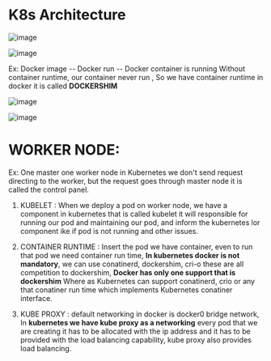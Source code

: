 # K8s Architecture

![image](https://github.com/pavankumar0077/Devops-tools/assets/40380941/90b29d62-6707-4a1d-bd20-def330b56634)

![image](https://github.com/pavankumar0077/Devops-tools/assets/40380941/ab4383e7-e451-4a8b-9e0c-74f79c3378b5)

Ex: Docker image -- Docker run -- Docker container is running 
Without container runtime, our container never run , So we have container runtime in docker it is called
**DOCKERSHIM**

![image](https://github.com/pavankumar0077/Devops-tools/assets/40380941/5a7f3d73-ae85-4a10-a4bb-e8877435013e)

![image](https://github.com/pavankumar0077/Devops-tools/assets/40380941/04d2064b-3bdd-4afa-95fd-4189a42808d2)

# WORKER NODE:

Ex: One master one worker node in Kubernetes we don't send request directing to the worker, but the request 
goes through master node it is called the control panel.
1) KUBELET : When we deploy a pod on worker node, we have a component in kubernetes that is called kubelet it will responsible for running our pod and maintaining our pod, and inform the kubernetes lor component ike if pod is not running and other issues.
   
2) CONTAINER RUNTIME : Insert the pod we have container, even to run that pod we need container run time, **In kubernetes docker is not mandatory**, we can use conatinerd, dockershim, cri-o these are all competition to dockershim, **Docker has only one support that is dockershim** Where as Kubernetes can support conatinerd, crio or any that conatiner run time which implements Kubernetes conatiner interface.

3) KUBE PROXY :  default networking in docker is docker0 bridge network, In **kubernetes we have kube proxy as a networking** every pod that we are creating it has to be allocated with the ip address and it has to be provided with the load balancing capability, kube proxy also provides load balancing.

 
